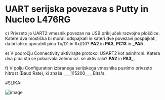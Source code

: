# UART serijska povezava s Putty in Nucleo L476RG

c) Privzeto je UART2 vmesnik povezan na USB priključek razvojne ploščice. Katere dva mostička bi morali 
odspajkati in kateri dve povezavi pospajkati, da bi lahko uporabili pina Tx/D1 in Rx/D0? __PA2__ in __PA3__, __PC13__ 
in ___PA5__ .

e) V področju Connectivity aktivirajte protokol USART2 kot asinhroni. Katera dva pina sta se pobarvala zeleno 
oz. se aktivirala? ____PA2____ in ____PA3_____. 


f) V polju Configuration izbranega serijskega vmesnika pustimo privzeto hitrost (Baud Rate), ki znaša 
____115200____Bits/s.



#SLIKA:


![image](https://user-images.githubusercontent.com/97598727/223357657-a5dd57eb-8476-4fae-bb37-7d895578d8b0.png)

